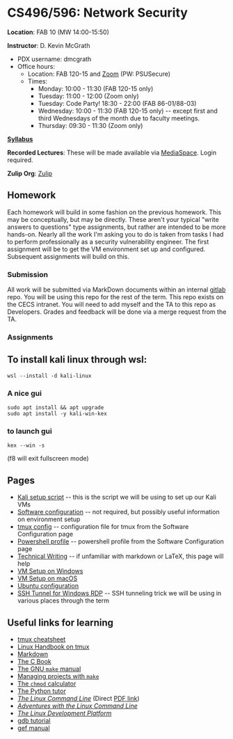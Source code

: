 # CS496/596: Network Security

**Location**: FAB 10 (MW 14:00-15:50)

**Instructor**: D. Kevin McGrath

* PDX username: dmcgrath
* Office hours:
    * Location: FAB 120-15 and [Zoom](https://pdx.zoom.us/j/84716901228) (PW: PSUSecure)
    * Times:
        * Monday: 10:00 - 11:30 (FAB 120-15 only)
        * Tuesday: 11:00 - 12:00 (Zoom only)
        * Tuesday: Code Party! 18:30 - 22:00 (FAB 86-01/88-03)
        * Wednesday: 10:00 - 11:30 (FAB 120-15 only) -- except first and third Wednesdays of the month due to faculty meetings.
        * Thursday: 09:30 - 11:30 (Zoom only)

**[Syllabus](syllabus.md)**

**Recorded Lectures**: These will be made available via [MediaSpace](https://media.pdx.edu/channel/channelid/328503742). Login required.

**Zulip Org**: [Zulip](https://netsec.zulip.cs.pdx.edu/)


## Homework

Each homework will build in some fashion on the previous homework. This may be conceptually, but may be directly. These aren't your typical "write answers to questions" type assignments, but rather are intended to be more hands-on. Nearly all the work I'm asking you to do is taken from tasks I had to perform professionally as a security vulnerability engineer. The first assignment will be to get the VM environment set up and configured. Subsequent assignments will build on this.

### Submission

All work will be submitted via MarkDown documents within an internal [gitlab](https://gitlab.cecs.pdx.edu) repo. You will be using this repo for the rest of the term. This repo exists on the CECS intranet. You will need to add myself and the TA to this repo as Developers. Grades and feedback will be done via a merge request from the TA.

### Assignments


## To install kali linux through wsl:
```
wsl --install -d kali-linux
```
### A nice gui
```
sudo apt install && apt upgrade
sudo apt install -y kali-win-kex
```

### to launch gui
```
kex --win -s
``` 
(f8 will exit fullscreen mode)



## Pages

* [Kali setup script](setup.md) -- this is the script we will be using to set up our Kali VMs
* [Software configuration](../software.md) -- not required, but possibly useful information on environment setup
* [tmux config](../.tmux.conf.md) -- configuration file for tmux from the Software Configuration page
* [Powershell profile](../powershell_profile.md) -- powershell profile from the Software Configuration page
* [Technical Writing](../technical_writing.md) -- if unfamiliar with markdown or LaTeX, this page will help
* [VM Setup on Windows](hyper-v.md)
* [VM Setup on macOS](vms_on_macos.md)
* [Ubuntu configuration](linux_setup.md)
* [SSH Tunnel for Windows RDP](../SSH_Tunnel_XRDP.md) -- SSH tunneling trick we will be using in various places through the term

## Useful links for learning

* [tmux cheatsheet](https://tmuxcheatsheet.com/)
* [Linux Handbook on tmux](https://linuxhandbook.com/tmux/)
* [Markdown](https://guides.github.com/features/mastering-markdown/)
* [The C Book](https://publications.gbdirect.co.uk/c_book/)
* [The GNU `make` manual](https://www.gnu.org/software/make/manual/make.pdf)
* [Managing projects with `make`](https://github.com/Vauteck/docs_utils/blob/master/autotools/Oreilly%20-%20Managing%20Projects%20With%20Gnu%20Make%203Rd%20Edition.pdf)
* [The `chmod` calculator](https://chmod-calculator.com/)
* [The Python tutor](https://pythontutor.com/)
* [_The Linux Command Line_](http://linuxcommand.org/tlcl.php) (Direct [PDF link](https://sourceforge.net/projects/linuxcommand/files/TLCL/19.01/TLCL-19.01.pdf/download))
* [_Adventures with the Linux Command Line_](https://sourceforge.net/projects/linuxcommand/files/AWTLCL/21.10/AWTLCL-21.10.pdf/download)
* [_The Linux Development Platform_](https://archive.org/details/ost-computer-science-0130091154/mode/1up)
* [gdb tutorial](http://www.cs.cmu.edu/~gilpin/tutorial/)
* [gef manual](https://hugsy.github.io/gef/)
